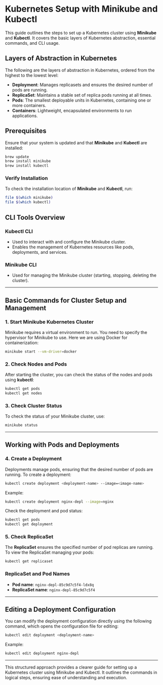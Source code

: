 # Kubernetes Setup with Minikube and Kubectl

This guide outlines the steps to set up a Kubernetes cluster using **Minikube** and **Kubectl**. It covers the basic layers of Kubernetes abstraction, essential commands, and CLI usage.

## Layers of Abstraction in Kubernetes

The following are the layers of abstraction in Kubernetes, ordered from the highest to the lowest level:

- **Deployment**: Manages replicasets and ensures the desired number of pods are running.
- **ReplicaSet**: Maintains a stable set of replica pods running at all times.
- **Pods**: The smallest deployable units in Kubernetes, containing one or more containers.
- **Containers**: Lightweight, encapsulated environments to run applications.

## Prerequisites

Ensure that your system is updated and that **Minikube** and **Kubectl** are installed:

```bash
brew update
brew install minikube
brew install kubectl
```

### Verify Installation

To check the installation location of **Minikube** and **Kubectl**, run:

```bash
file $(which minikube)
file $(which kubectl)
```

## CLI Tools Overview

### Kubectl CLI
- Used to interact with and configure the Minikube cluster.
- Enables the management of Kubernetes resources like pods, deployments, and services.

### Minikube CLI
- Used for managing the Minikube cluster (starting, stopping, deleting the cluster).

---

## Basic Commands for Cluster Setup and Management

### 1. Start Minikube Kubernetes Cluster
Minikube requires a virtual environment to run. You need to specify the hypervisor for Minikube to use. Here we are using Docker for containerization:

```bash
minikube start --vm-driver=docker
```

### 2. Check Nodes and Pods
After starting the cluster, you can check the status of the nodes and pods using **kubectl**:

```bash
kubectl get pods
kubectl get nodes
```

### 3. Check Cluster Status
To check the status of your Minikube cluster, use:

```bash
minikube status
```

---

## Working with Pods and Deployments

### 4. Create a Deployment
Deployments manage pods, ensuring that the desired number of pods are running. To create a deployment:

```bash
kubectl create deployment <deployment-name> --image=<image-name>
```

Example:

```bash
kubectl create deployment nginx-depl --image=nginx
```

Check the deployment and pod status:

```bash
kubectl get pods
kubectl get deployment
```

### 5. Check ReplicaSet
The **ReplicaSet** ensures the specified number of pod replicas are running. To view the ReplicaSet managing your pods:

```bash
kubectl get replicaset
```

### ReplicaSet and Pod Names
- **Pod name**: `nginx-depl-85c9d7c5f4-ldx8q`
- **ReplicaSet name**: `nginx-depl-85c9d7c5f4`

---

## Editing a Deployment Configuration

You can modify the deployment configuration directly using the following command, which opens the configuration file for editing:

```bash
kubectl edit deployment <deployment-name>
```

Example:

```bash
kubectl edit deployment nginx-depl
```

---

This structured approach provides a clearer guide for setting up a Kubernetes cluster using Minikube and Kubectl. It outlines the commands in logical steps, ensuring ease of understanding and execution.